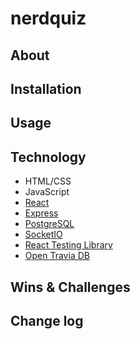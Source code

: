 # nerdquiz

## About

## Installation

## Usage

## Technology

* HTML/CSS
* JavaScript
* [React](https://reactjs.org/)
* [Express](https://expressjs.com/)
* [PostgreSQL](https://www.postgresql.org/)
* [SocketIO](https://socket.io/)
* [React Testing Library](https://testing-library.com/)
* [Open Travia DB](https://opentdb.com/)

## Wins & Challenges

## Change log
